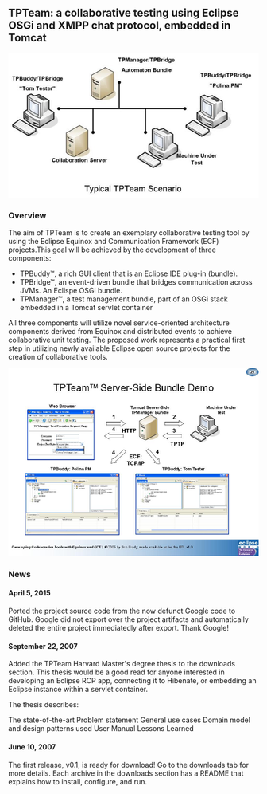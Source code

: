 ## TPTeam: a collaborative testing using Eclipse OSGi and XMPP chat protocol, embedded in Tomcat 
![TPTeam Architecture](docs/images/UseCase-full.jpg "TPTeam Architecture")

### Overview
The aim of TPTeam is to create an exemplary collaborative testing tool by using the Eclipse Equinox and Communication Framework (ECF) projects.This goal will be achieved by the development of three components: 
* TPBuddy™, a rich GUI client that is an Eclipse IDE plug-in (bundle).
* TPBridge™, an event-driven bundle that bridges communication across JVMs.  An Eclispe OSGi bundle.
* TPManager™, a test management bundle, part of an OSGi stack embedded in a Tomcat servlet container

All three components will utilize novel service-oriented architecture components derived from Equinox and distributed events to achieve collaborative unit testing. The proposed work represents a practical first step in utilizing newly available Eclipse open source projects for the creation of collaborative tools.

![TPTeam Workflow](docs/images/TPTeamEclipseWorld.jpg "TPTeam Workflow")

### News
#### April 5, 2015
Ported the project source code from the now defunct Google code to GitHub.  Google did not export over the project artifacts and automatically deleted the entire project immediatedly after export.
Thank Google! <Shakes Fist>

#### September 22, 2007
Added the TPTeam Harvard Master's degree thesis to the downloads section. This thesis would be a good read for anyone interested in developing an Eclipse RCP app, connecting it to Hibenate, or embedding an Eclipse instance within a servlet container.

The thesis describes:

The state-of-the-art
Problem statement
General use cases
Domain model and design patterns used
User Manual
Lessons Learned

#### June 10, 2007
The first release, v0.1, is ready for download! Go to the downloads tab for more details. Each archive in the downloads section has a README that explains how to install, configure, and run.
